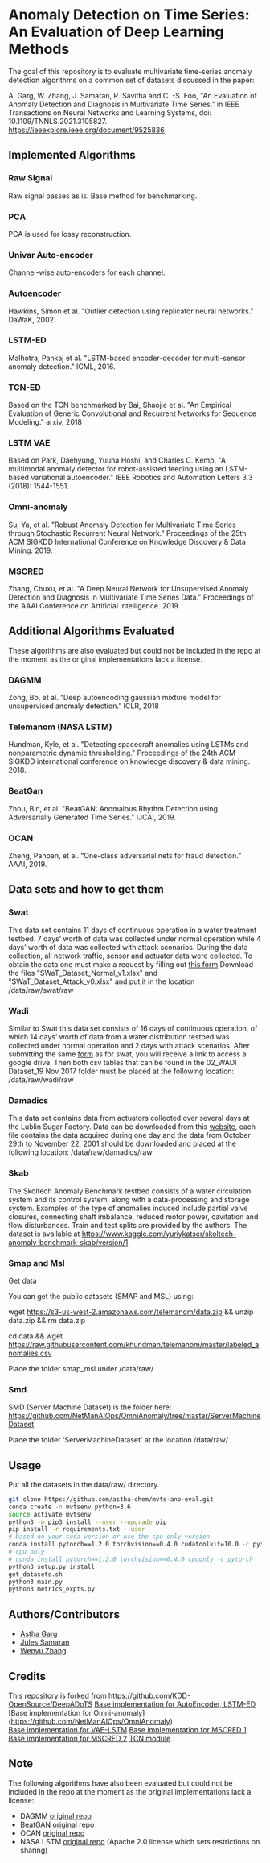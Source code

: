 
# Anomaly Detection on Time Series: An Evaluation of Deep Learning Methods

The goal of this repository is to evaluate multivariate time-series anomaly detection algorithms on a common set of datasets discussed in the paper:

A. Garg, W. Zhang, J. Samaran, R. Savitha and C. -S. Foo, "An Evaluation of Anomaly Detection and Diagnosis in Multivariate Time Series," in IEEE Transactions on Neural Networks and Learning Systems, doi: 10.1109/TNNLS.2021.3105827.
https://ieeexplore.ieee.org/document/9525836


## Implemented Algorithms

### Raw Signal
Raw signal passes as is. Base method for benchmarking.

### PCA
PCA is used for lossy reconstruction. 

### Univar Auto-encoder
Channel-wise auto-encoders for each channel. 

### Autoencoder
Hawkins, Simon et al. "Outlier detection using replicator neural networks." DaWaK, 2002.

### LSTM-ED
Malhotra, Pankaj et al. "LSTM-based encoder-decoder for multi-sensor anomaly detection." ICML, 2016.

### TCN-ED
Based on the TCN benchmarked by Bai, Shaojie et al. "An Empirical Evaluation of Generic Convolutional and Recurrent Networks for Sequence Modeling." arxiv, 2018

### LSTM VAE
Based on Park, Daehyung, Yuuna Hoshi, and Charles C. Kemp. "A multimodal anomaly detector for robot-assisted feeding using an LSTM-based variational autoencoder." IEEE Robotics and Automation Letters 3.3 (2018): 1544-1551.

### Omni-anomaly
Su, Ya, et al. "Robust Anomaly Detection for Multivariate Time Series through Stochastic Recurrent Neural Network." Proceedings of the 25th ACM SIGKDD International Conference on Knowledge Discovery & Data Mining. 2019.

### MSCRED
Zhang, Chuxu, et al. "A Deep Neural Network for Unsupervised Anomaly Detection and Diagnosis in Multivariate Time Series Data." Proceedings of the AAAI Conference on Artificial Intelligence. 2019.

## Additional Algorithms Evaluated

These algorithms are also evaluated but could not be included in the repo at the moment as the original implementations lack a license.

### DAGMM

Zong, Bo, et al. “Deep autoencoding gaussian mixture model for unsupervised anomaly detection.” ICLR, 2018

### Telemanom (NASA LSTM)
Hundman, Kyle, et al. "Detecting spacecraft anomalies using LSTMs and nonparametric dynamic thresholding." Proceedings of the 24th ACM SIGKDD international conference on knowledge discovery & data mining. 2018.

### BeatGan

Zhou, Bin, et al. "BeatGAN: Anomalous Rhythm Detection using Adversarially Generated Time Series." IJCAI, 2019.

### OCAN

Zheng, Panpan, et al. “One-class adversarial nets for fraud detection.” AAAI, 2019.

## Data sets and how to get them

### Swat
This data set contains 11 days of continuous operation in a water treatment testbed. 7 days’ worth of data was collected 
under normal operation while 4 days’ worth of data was collected with attack scenarios.  During the data collection, all 
network traffic, sensor and actuator data were collected.
To obtain the data one must make a request by filling out 
[this form](https://docs.google.com/forms/d/e/1FAIpQLSfnbjv7ZnDNmV_5ge7OfUc_O_h5yUnj708TFL8dD3o3Yoj9Fw/viewform)
Download the files "SWaT_Dataset_Normal_v1.xlsx" and "SWaT_Dataset_Attack_v0.xlsx" and put it in the location <root-of-the-project>/data/raw/swat/raw

### Wadi
Similar to Swat this data set consists of 16 days of continuous operation, of which 14 days’ worth of data from a water 
distribution testbed was collected under normal operation and 2 days with attack scenarios.
After submitting the same 
[form](https://docs.google.com/forms/d/e/1FAIpQLSfnbjv7ZnDNmV_5ge7OfUc_O_h5yUnj708TFL8dD3o3Yoj9Fw/viewform) as for swat, 
you will receive a link to access a google drive.
Then both csv tables that can be found in the 02_WADI Dataset_19 Nov 2017 folder must be placed at the following 
location: <root-of-the-project>/data/raw/wadi/raw

### Damadics
This data set contains data from actuators collected over several days at the Lublin Sugar Factory.
Data can be downloaded from this [website](http://diag.mchtr.pw.edu.pl/damadics/), each file contains the data acquired 
during one day and the data from October 29th to November 22, 2001 should be downloaded and placed at the following 
location: <root-of-the-project>/data/raw/damadics/raw

### Skab
The Skoltech Anomaly Benchmark testbed consists of a water circulation system and its control system, along with a data-processing and storage system. Examples of the type of anomalies induced include partial valve closures, connecting shaft imbalance, reduced motor power, cavitation and flow disturbances. Train and test splits are provided by the authors. 
The dataset is available at https://www.kaggle.com/yuriykatser/skoltech-anomaly-benchmark-skab/version/1

### Smap and Msl
Get data

You can get the public datasets (SMAP and MSL) using:

wget https://s3-us-west-2.amazonaws.com/telemanom/data.zip && unzip data.zip && rm data.zip

cd data && wget https://raw.githubusercontent.com/khundman/telemanom/master/labeled_anomalies.csv

Place the folder smap_msl under <root-of-the-project>/data/raw/

### Smd
SMD (Server Machine Dataset) is the folder here: 
https://github.com/NetManAIOps/OmniAnomaly/tree/master/ServerMachineDataset

Place the folder 'ServerMachineDataset' at the location <root-of-the-project>/data/raw/

## Usage
Put all the datasets in the data/raw/ directory. 

```bash
git clone https://github.com/astha-chem/mvts-ano-eval.git
conda create -n mvtsenv python=3.6
source activate mvtsenv
python3 -m pip3 install --user --upgrade pip
pip install -r requirements.txt --user
# based on your cuda version or use the cpu only version
conda install pytorch==1.2.0 torchvision==0.4.0 cudatoolkit=10.0 -c pytorch 
# cpu only
# conda install pytorch==1.2.0 torchvision==0.4.0 cpuonly -c pytorch
python3 setup.py install
get_datasets.sh
python3 main.py
python3 metrics_expts.py
```


## Authors/Contributors
* [Astha Garg](https://github.com/astha-chem)
* [Jules Samaran](https://github.com/jules-samaran)
* [Wenyu Zhang](https://github.com/zwenyu)


## Credits
This repository is forked from https://github.com/KDD-OpenSource/DeepADoTS
[Base implementation for AutoEncoder, LSTM-ED](https://github.com/KDD-OpenSource/DeepADoTS)
[Base implementation for Omni-anomaly] (https://github.com/NetManAIOps/OmniAnomaly)  
[Base implementation for VAE-LSTM](https://github.com/TimyadNyda/Variational-Lstm-Autoencoder)
[Base implementation for MSCRED 1](https://github.com/Zhang-Zhi-Jie/Pytorch-MSCRED) [Base implementation for MSCRED 2](https://github.com/SKvtun/MSCRED-Pytorch)
[TCN module](https://github.com/locuslab/TCN)

## Note
The following algorithms have also been evaluated but could not be included in the repo at the moment as the original implementations lack a license:
- DAGMM [original repo](https://github.com/danieltan07/dagmm)
- BeatGAN [original repo](https://github.com/Vniex/BeatGAN)
- OCAN [original repo](https://github.com/PanpanZheng/OCAN)
- NASA LSTM [original repo](https://github.com/khundman/telemanom) (Apache 2.0 license which sets restrictions on sharing)
